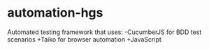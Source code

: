 # automation-hgs
Automated testing framework that uses: -CucumberJS for BDD test scenarios +Taiko for browser automation +JavaScript                            
